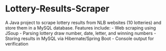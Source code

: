 # Lottery-Results-Scraper
A Java project to scrape lottery results from NLB websites (10 lotteries) and store them in a MySQL database.  Features include: - Web scraping using JSoup - Parsing lottery draw number, date, letter, and winning numbers - Storing results in MySQL via Hibernate/Spring Boot - Console output for verification
